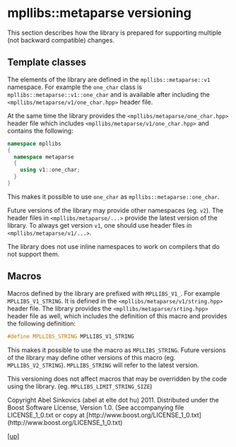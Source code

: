 # mpllibs::metaparse versioning

This section describes how the library is prepared for supporting multiple
(not backward compatible) changes.

## Template classes

The elements of the library are defined in the `mpllibs::metaparse::v1`
namespace. For example the `one_char` class is
`mpllibs::metaparse::v1::one_char` and is available after including the
`<mpllibs/metaparse/v1/one_char.hpp>` header file.

At the same time the library provides the `<mpllibs/metaparse/one_char.hpp>`
header file which includes `<mpllibs/metaparse/v1/one_char.hpp>` and contains
the following:

```cpp
namespace mpllibs
{
  namespace metaparse
  {
    using v1::one_char;
  }
}
```

This makes it possible to use `one_char` as `mpllibs::metaparse::one_char`.

Future versions of the library may provide other namespaces (eg. `v2`). The
header files in `<mpllibs/metaparse/...>` provide the latest version of the
library. To always get version `v1`, one should use header files in
`<mpllibs/metaparse/v1/...>`.

The library does not use inline namespaces to work on compilers that do not
support them.

## Macros

Macros defined by the library are prefixed with `MPLLIBS_V1_`. For example
`MPLLIBS_V1_STRING`. It is defined in the
`<mpllibs/metaparse/v1/string.hpp>` header file. The library provides the
`<mpllibs/metaparse/srting.hpp>` header file as well, which includes the
definition of this macro and provides the following definition:

```cpp
#define MPLLIBS_STRING MPLLIBS_V1_STRING
```

This makes it possible to use the macro as `MPLLIBS_STRING`. Future versions of
the library may define other versions of this macro (eg. `MPLLIBS_V2_STRING`).
`MPLLIBS_STRING` will refer to the latest version.

This versioning does not affect macros that may be overridden by the code using
the library. (eg. `MPLLIBS_LIMIT_STRING_SIZE`)

<p class="copyright">
Copyright Abel Sinkovics (abel at elte dot hu) 2011.
Distributed under the Boost Software License, Version 1.0.
(See accompanying file LICENSE_1_0.txt or copy at
[http://www.boost.org/LICENSE_1_0.txt](http://www.boost.org/LICENSE_1_0.txt)
</p>

[[up]](index.html)
<br />
